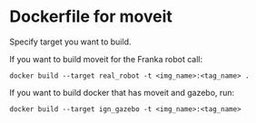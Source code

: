 # Dockerfile for moveit 

Specify target you want to build. 

If you want to build moveit for the Franka robot call: 

```
docker build --target real_robot -t <img_name>:<tag_name> .
```

If you want to build docker that has moveit and gazebo, run: 

```
docker build --target ign_gazebo -t <img_name>:<tag_name>
```


